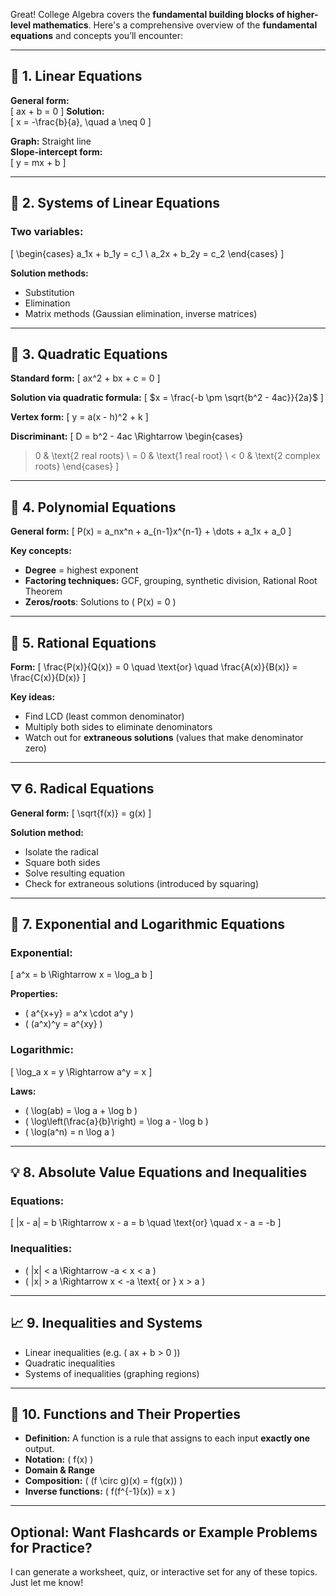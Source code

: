 Great! College Algebra covers the **fundamental building blocks of higher-level mathematics**. Here's a comprehensive overview of the **fundamental equations** and concepts you’ll encounter:

---

## 🔢 **1. Linear Equations**
**General form:**  
\[
ax + b = 0
\]
**Solution:**  
\[
x = -\frac{b}{a}, \quad a \neq 0
\]

**Graph:** Straight line  
**Slope-intercept form:**  
\[
y = mx + b
\]

---

## 🟰 **2. Systems of Linear Equations**
### Two variables:
\[
\begin{cases}
a_1x + b_1y = c_1 \\
a_2x + b_2y = c_2
\end{cases}
\]

**Solution methods:**
- Substitution
- Elimination
- Matrix methods (Gaussian elimination, inverse matrices)

---

## 🔺 **3. Quadratic Equations**
**Standard form:**
\[
ax^2 + bx + c = 0
\]

**Solution via quadratic formula:**
\[
$x = \frac{-b \pm \sqrt{b^2 - 4ac}}{2a}$
\]

**Vertex form:**
\[
y = a(x - h)^2 + k
\]

**Discriminant:**
\[
D = b^2 - 4ac \Rightarrow
\begin{cases}
> 0 & \text{2 real roots} \\
= 0 & \text{1 real root} \\
< 0 & \text{2 complex roots}
\end{cases}
\]

---

## 🔁 **4. Polynomial Equations**
**General form:**
\[
P(x) = a_nx^n + a_{n-1}x^{n-1} + \dots + a_1x + a_0
\]

**Key concepts:**
- **Degree** = highest exponent
- **Factoring techniques:** GCF, grouping, synthetic division, Rational Root Theorem
- **Zeros/roots**: Solutions to \( P(x) = 0 \)

---

## 🔄 **5. Rational Equations**
**Form:**
\[
\frac{P(x)}{Q(x)} = 0 \quad \text{or} \quad \frac{A(x)}{B(x)} = \frac{C(x)}{D(x)}
\]

**Key ideas:**
- Find LCD (least common denominator)
- Multiply both sides to eliminate denominators
- Watch out for **extraneous solutions** (values that make denominator zero)

---

## ⛛ **6. Radical Equations**
**General form:**
\[
\sqrt{f(x)} = g(x)
\]

**Solution method:**
- Isolate the radical
- Square both sides
- Solve resulting equation
- Check for extraneous solutions (introduced by squaring)

---

## 🧮 **7. Exponential and Logarithmic Equations**

### Exponential:
\[
a^x = b \Rightarrow x = \log_a b
\]

**Properties:**
- \( a^{x+y} = a^x \cdot a^y \)
- \( (a^x)^y = a^{xy} \)

### Logarithmic:
\[
\log_a x = y \Rightarrow a^y = x
\]

**Laws:**
- \( \log(ab) = \log a + \log b \)
- \( \log\left(\frac{a}{b}\right) = \log a - \log b \)
- \( \log(a^n) = n \log a \)

---

## 💡 **8. Absolute Value Equations and Inequalities**

### Equations:
\[
|x - a| = b \Rightarrow x - a = b \quad \text{or} \quad x - a = -b
\]

### Inequalities:
- \( |x| < a \Rightarrow -a < x < a \)
- \( |x| > a \Rightarrow x < -a \text{ or } x > a \)

---

## 📈 **9. Inequalities and Systems**
- Linear inequalities (e.g. \( ax + b > 0 \))
- Quadratic inequalities
- Systems of inequalities (graphing regions)

---

## 🧠 **10. Functions and Their Properties**
- **Definition:** A function is a rule that assigns to each input **exactly one** output.
- **Notation:** \( f(x) \)
- **Domain & Range**
- **Composition:** \( (f \circ g)(x) = f(g(x)) \)
- **Inverse functions:** \( f(f^{-1}(x)) = x \)

---

## Optional: Want Flashcards or Example Problems for Practice?  
I can generate a worksheet, quiz, or interactive set for any of these topics. Just let me know!
